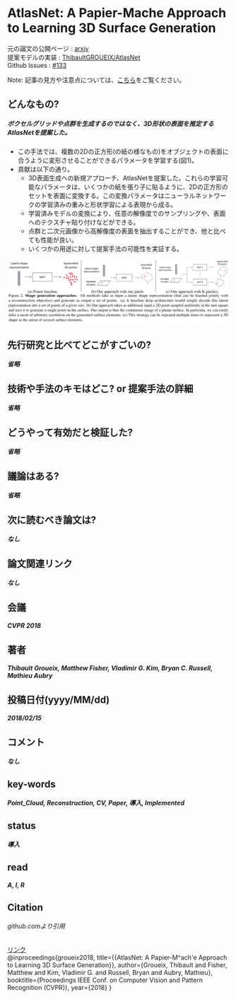 # AtlasNet: A Papier-Mache Approach to Learning 3D Surface Generation

元の論文の公開ページ : [arxiv](https://arxiv.org/abs/1802.05384)  
提案モデルの実装 : [ThibaultGROUEIX/AtlasNet](https://github.com/ThibaultGROUEIX/AtlasNet)  
Github Issues : [#133](https://github.com/Obarads/obarads.github.io/issues/133)

Note: 記事の見方や注意点については、[こちら](/)をご覧ください。

## どんなもの?
##### ボクセルグリッドや点群を生成するのではなく、3D形状の表面を推定するAtlasNetを提案した。
- この手法では、複数の2Dの正方形(の紙の様なもの)をオブジェクトの表面に合うように変形させることができるパラメータを学習する(図1)。
- 貢献は以下の通り。
  - 3D表面生成への新規アプローチ、AtlasNetを提案した。これらの学習可能なパラメータは、いくつかの紙を張り子に貼るように、2Dの正方形のセットを表面に変換する。この変換パラメータはニューラルネットワークの学習済みの重みと形状学習による表現から成る。
  - 学習済みモデルの変換により、任意の解像度でのサンプリングや、表面へのテクスチャ貼り付けなどができる。
  - 点群と二次元画像から高解像度の表面を抽出することができ、他と比べても性能が良い。
  - いくつかの用途に対して提案手法の可能性を実証する。

![fig1](img/AAPAtL3SG/fig1.png)

## 先行研究と比べてどこがすごいの?
##### 省略

## 技術や手法のキモはどこ? or 提案手法の詳細
##### 省略

## どうやって有効だと検証した?
##### 省略

## 議論はある?
##### 省略

## 次に読むべき論文は?
##### なし

## 論文関連リンク
##### なし

## 会議
##### CVPR 2018

## 著者
##### Thibault Groueix, Matthew Fisher, Vladimir G. Kim, Bryan C. Russell, Mathieu Aubry

## 投稿日付(yyyy/MM/dd)
##### 2018/02/15

## コメント
##### なし

## key-words
##### Point_Cloud, Reconstruction, CV, Paper, 導入, Implemented

## status
##### 導入

## read
##### A, I, R

## Citation
###### github.comより引用
[リンク](https://github.com/ThibaultGROUEIX/AtlasNet)  
@inproceedings{groueix2018,
title={{AtlasNet: A Papier-M\^ach\'e Approach to Learning 3D Surface Generation}},
author={Groueix, Thibault and Fisher, Matthew and Kim, Vladimir G. and Russell, Bryan and Aubry, Mathieu},
booktitle={Proceedings IEEE Conf. on Computer Vision and Pattern Recognition (CVPR)},
year={2018}
}